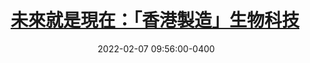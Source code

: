 ---
layout: post
title: <a href='https://www.master-insight.com/%e6%9c%aa%e4%be%86%e5%b0%b1%e6%98%af%e7%8f%be%e5%9c%a8%ef%bc%9a%e3%80%8c%e9%a6%99%e6%b8%af%e8%a3%bd%e9%80%a0%e3%80%8d%e7%94%9f%e7%89%a9%e7%a7%91%e6%8a%80/' target="_blank">未來就是現在：「香港製造」生物科技</a> 
date:  2022-02-07 09:56:00-0400
description: 新冠疫情下，本港研發及生產的疫苗及其他抗疫產品，證明「香港製造」仍有實力及品牌價值。縱使本港在生物科技上有所優勢，但仍遇到不少障礙，首要解決人才短缺問題。
tags: Reindustrialization HongKong
categories: Chinese
---
